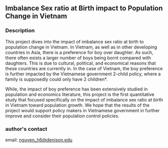 ## Imbalance Sex ratio at Birth impact to Population Change in Vietnam

### Description

This project dives into the impact of imbalance sex ratio at birth to population change in Vietnam. In Vietnam, as well as in other developing countries in Asia, there is a preference for boy over daughter. As such, there often exists a larger number of boys being bornt compared with daughters. This is due to cultural, political, and economical reasons that these countries are currently in. In the case of Vietnam, the boy preference is further impacted by the Vietnamese government 2-child policy, where a family is supposedly could only have 2 children*. 

While, the impact of boy preference has been extensively studied in population and economics literature, this project is the first quantitative study that focused specifically on the impact of imbalance sex ratio at birth in Vietnam toward population growth. We hope that the results of the project would support policy makers in Vietnamese government in further improve and consider their population control policies. 

### author's contact

email: nguyen_h6@denison.edu
